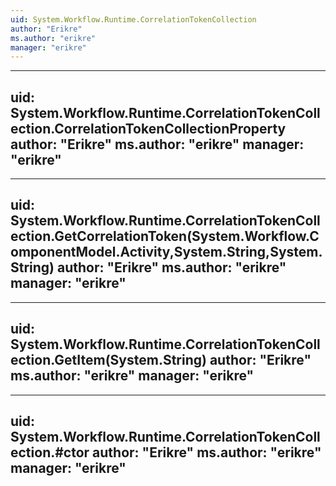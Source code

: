 ```yaml
---
uid: System.Workflow.Runtime.CorrelationTokenCollection
author: "Erikre"
ms.author: "erikre"
manager: "erikre"
---
```


---
uid: System.Workflow.Runtime.CorrelationTokenCollection.CorrelationTokenCollectionProperty
author: "Erikre"
ms.author: "erikre"
manager: "erikre"
---

---
uid: System.Workflow.Runtime.CorrelationTokenCollection.GetCorrelationToken(System.Workflow.ComponentModel.Activity,System.String,System.String)
author: "Erikre"
ms.author: "erikre"
manager: "erikre"
---

---
uid: System.Workflow.Runtime.CorrelationTokenCollection.GetItem(System.String)
author: "Erikre"
ms.author: "erikre"
manager: "erikre"
---

---
uid: System.Workflow.Runtime.CorrelationTokenCollection.#ctor
author: "Erikre"
ms.author: "erikre"
manager: "erikre"
---
